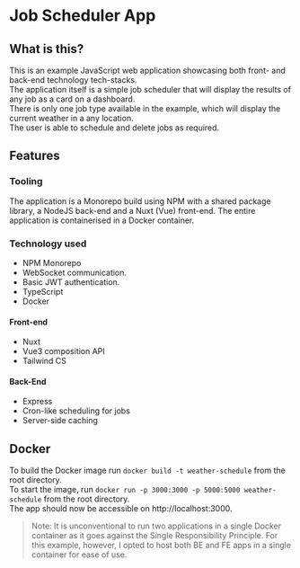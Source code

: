 # Job Scheduler App

## What is this?
This is an example JavaScript web application showcasing both front- and back-end technology tech-stacks.<br />
The application itself is a simple job scheduler that will display the results of any job as a card on a dashboard.<br />
There is only one job type available in the example, which will display the current weather in a any location.<br />
The user is able to schedule and delete jobs as required.

## Features
### Tooling
The application is a Monorepo build using NPM with a shared package library, a NodeJS back-end and a Nuxt (Vue) front-end. The entire application is containerised in a Docker container.
### Technology used
- NPM Monorepo
- WebSocket communication.
- Basic JWT authentication.
- TypeScript
- Docker
#### Front-end
 - Nuxt
 - Vue3 composition API
 - Tailwind CS
#### Back-End
 - Express
 - Cron-like scheduling for jobs
 - Server-side caching

## Docker
To build the Docker image run `docker build -t weather-schedule` from the root directory.<br/>
To start the image, run `docker run -p 3000:3000 -p 5000:5000 weather-schedule` from the root directory.<br/>
The app should now be accessible on http://localhost:3000.

> Note:
> It is unconventional to run two applications in a single Docker container as it goes against the Single Responsibility Principle. For this example, however, I opted to host both BE and FE apps in a single container for ease of use.